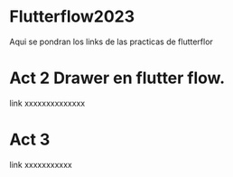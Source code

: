 # Flutterflow2023
Aqui se pondran los links de las practicas de flutterflor

# Act 2 Drawer en flutter flow.
link xxxxxxxxxxxxxx

# Act 3 
link xxxxxxxxxxx
